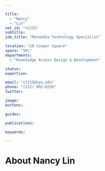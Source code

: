```yaml
---

title:
  - "Nancy"
  - "Lin"
net_id: "nl215"
subtitle: 
job_title: "Metadata Technology Specialist"

location: "20 Cooper Square"
space: "3FL"
departments:
  - "Knowledge Access Design & Development"

status: 
expertise:

email: "nl215@nyu.edu"
phone: "(212) 992-6256"
twitter: 

image: 
buttons:

guides:

publications:

keywords:

---
```


# About Nancy Lin


